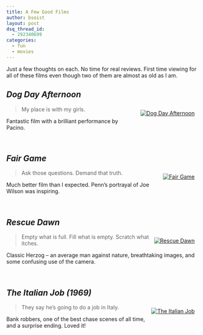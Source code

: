 ```yaml
---
title: A Few Good Films
author: bsoist
layout: post
dsq_thread_id:
  - 292340699
categories:
  - fun
  - movies
---
```

<div>
  <p>
    Just a few thoughts on each. No time for real reviews. First time viewing for all of these films even though two of them are almost as old as I am.
  </p>
  
  <h2>
    <em>Dog Day Afternoon</em>
  </h2>
  
  <div style="float:right;padding:10px;">
    <a href="http://www.amazon.com/gp/redirect.html?ie=UTF8&#038;location=https%3A%2F%2Fwww.amazon.com%2Fgp%2Fyourstore%3Fie%3DUTF8%26ref_%3Dpd_irl_gw%23&#038;tag=weifyoasme-20&#038;linkCode=ur2&#038;camp=1789&#038;creative=390957"><img src="http://images.amazon.com/images/P/B000NOKJEU.01.MZZZZZZZ.jpg" alt="Dog Day Afternoon" /></a>
  </div>
  
  <blockquote>
    <p>
      My place is with my girls.
    </p>
  </blockquote>
  
  <p>
    Fantastic film with a brilliant performance by Pacino.
  </p>
  
  <div style="clear:both;">
    &nbsp;
  </div>
  
  <h2>
    <em>Fair Game</em>
  </h2>
  
  <div style="float:right;padding:10px;">
    <a href="http://www.amazon.com/gp/product/B004IFYMWK/ref=as_li_ss_il?ie=UTF8&#038;tag=weifyoasme-20&#038;linkCode=as2&#038;camp=217145&#038;creative=399349&#038;creativeASIN=B004IFYMWK"><img src="http://images.amazon.com/images/P/B004IFYMWK.01.MZZZZZZZ.jpg" alt="Fair Game" /></a>
  </div>
  
  <blockquote>
    <p>
      Ask those questions. Demand that truth.
    </p>
  </blockquote>
  
  <p>
    Much better film than I expected. Penn&#8217;s portrayal of Joe Wilson was inspiring.
  </p>
  
  <div style="clear:both;">
    &nbsp;
  </div>
  
  <h2>
    <em>Rescue Dawn</em>
  </h2>
  
  <div style="float:right;padding:10px;">
    <a href="http://www.amazon.com/gp/product/B000WMA6QO/ref=as_li_ss_il?ie=UTF8&#038;tag=weifyoasme-20&#038;linkCode=as2&#038;camp=217145&#038;creative=399349&#038;creativeASIN=B000WMA6QO"><img src="http://images.amazon.com/images/P/B000WMA6QO.01.MZZZZZZZ.jpg" alt="Rescue Dawn" /></a>
  </div>
  
  <blockquote>
    <p>
      Empty what is full. Fill what is empty. Scratch what itches.
    </p>
  </blockquote>
  
  <p>
    Classic Herzog &#8211; an average man against nature, breathtaking images, and some confusing use of the camera.
  </p>
  
  <div style="clear:both;">
    &nbsp;
  </div>
  
  <h2>
    <em>The Italian Job (1969)</em>
  </h2>
  
  <div style="float:right;padding:10px;">
    <a href="http://www.amazon.com/gp/product/B0000AUHPB/ref=as_li_ss_il?ie=UTF8&#038;tag=weifyoasme-20&#038;linkCode=as2&#038;camp=217145&#038;creative=399349&#038;creativeASIN=B0000AUHPB"><img src="http://images.amazon.com/images/P/B0000AUHPB.01.MZZZZZZZ.jpg" alt="The Italian Job" /></a>
  </div>
  
  <blockquote>
    <p>
      They say he&#8217;s going to do a job in Italy.
    </p>
  </blockquote>
  
  <p>
    Bank robbers, one of the best chase scenes of all time, and a surprise ending. Loved it!
  </p>
  
  <div style="clear:both;">
    &nbsp;
  </div>
</div>
